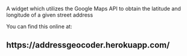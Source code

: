 A widget which utilizes the Google Maps API to obtain the latitude and longitude of a given street address

You can find this online at:

<h2>https://addressgeocoder.herokuapp.com/</h2>
